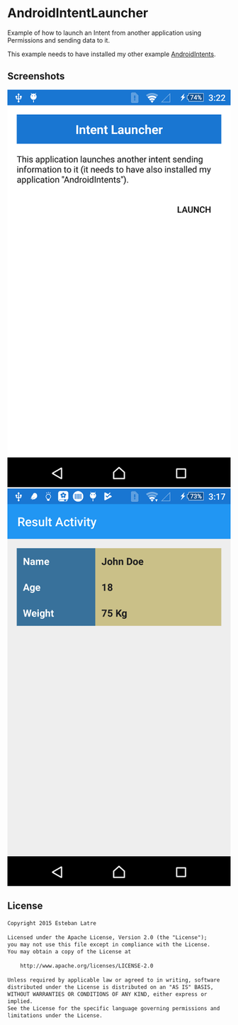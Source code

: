 # AndroidIntentLauncher

Example of how to launch an Intent from another application using Permissions and sending data to it.

This example needs to have installed my other example [AndroidIntents](https://github.com/Siziksu/AndroidIntents).

## Screenshots

![Screenshot](art/device-2017-07-10-151624.png)
![Screenshot](art/device-2017-07-10-151742.png)

## License
    Copyright 2015 Esteban Latre
    
    Licensed under the Apache License, Version 2.0 (the "License");
    you may not use this file except in compliance with the License.
    You may obtain a copy of the License at
    
        http://www.apache.org/licenses/LICENSE-2.0
    
    Unless required by applicable law or agreed to in writing, software
    distributed under the License is distributed on an "AS IS" BASIS,
    WITHOUT WARRANTIES OR CONDITIONS OF ANY KIND, either express or implied.
    See the License for the specific language governing permissions and
    limitations under the License.
